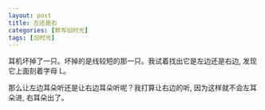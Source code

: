 ```yaml
---
layout: post
title: 左还是右
categories: [默写旧时光]
tags: [旧时光]
---
```


耳机坏掉了一只。坏掉的是线较短的那一只。我试着找出它是左边还是右边, 发现它上面刻着字母 L。

那么让左边耳朵听还是让右边耳朵听呢？我打算让右边的听, 因为这样就不会左耳朵进, 右耳朵出了。
